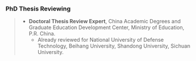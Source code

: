 ### PhD Thesis Reviewing


>- **Doctoral Thesis Review Expert**, China Academic Degrees and Graduate Education Development Center, Ministry of Education, P.R. China.
>   - Already reviewed for National University of Defense Technology, Beihang University, Shandong University, Sichuan
University.

